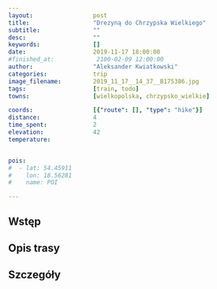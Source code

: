 ```yaml
---
layout:                 post
title:                  "Drezyną do Chrzypska Wielkiego"
subtitle:               ""
desc:                   ""
keywords:               []
date:                   2019-11-17 18:00:00
#finished_at:            2100-02-09 12:00:00
author:                 "Aleksander Kwiatkowski"
categories:             trip
image_filename:         2019_11_17__14_37__B175386.jpg
tags:                   [train, todo]
towns:                  [wielkopolska, chrzypsko_wielkie]

coords:                 [{"route": [], "type": "hike"}]
distance:               4
time_spent:             2
elevation:              42
temperature:            


pois:
#  - lat: 54.45911
#    lon: 18.56281
#    name: POI

---
```



## Wstęp

## Opis trasy

## Szczegóły
